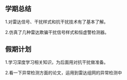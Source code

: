 ## 学期总结

1.对雷达信号、干扰样式和抗干扰技术有了基本了解。

2.仿真了几种雷达欺骗干扰信号样式和恒虚警检测器。

## 假期计划

1.学习深度学习相关知识，为后面用对抗干扰做准备。

2.看一下异常检测方面的论文，运用到雷达组网的异常检测中
